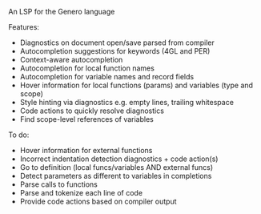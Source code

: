 An LSP for the Genero language

Features:
* Diagnostics on document open/save parsed from compiler
* Autocompletion suggestions for keywords (4GL and PER)
* Context-aware autocompletion
* Autocompletion for local function names
* Autocompletion for variable names and record fields
* Hover information for local functions (params) and variables (type and scope)
* Style hinting via diagnostics e.g. empty lines, trailing whitespace
* Code actions to quickly resolve diagnostics
* Find scope-level references of variables

To do:
* Hover information for external functions
* Incorrect indentation detection diagnostics + code action(s)
* Go to definition (local funcs/variables AND external funcs)
* Detect parameters as different to variables in completions
* Parse calls to functions
* Parse and tokenize each line of code
* Provide code actions based on compiler output
